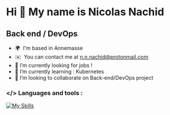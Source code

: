 Hi 👋 My name is Nicolas Nachid
===============================

Back end / DevOps
------------------------

* 🌍  I'm based in Annemasse
* ✉️  You can contact me at [n.n.nachid@protonmail.com](mailto:n.n.nachid@protonmail.com)
* 🔭  I’m currently looking for jobs ! 
* 🌱  I’m currently learning : Kubernetes
* 👯  I’m looking to collaborate on Back-end/DevOps project
### </> Languages and tools : 
[![My Skills](https://skillicons.dev/icons?i=django,fastapi,docker,vscode,py,go,postgres,nginx,linux,kubernetes,aws)](https://skillicons.dev)

